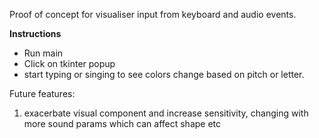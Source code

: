 Proof of concept for visualiser input from keyboard and audio events.

**Instructions**
- Run main
- Click on tkinter popup
- start typing or singing to see colors change based on pitch or letter.

Future features:

1. exacerbate visual component and increase sensitivity, changing with more sound params which can affect shape etc
